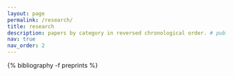 ```yaml
---
layout: page
permalink: /research/
title: research
description: papers by category in reversed chronological order. # publications by categories in reversed chronological order. generated by jekyll-scholar.
nav: true
nav_order: 2
---
```


<!-- _pages/publications.md -->

<!-- Bibsearch Feature -->

<!-- {% include bib_search.liquid %} -->

<div class="publications">

{% bibliography -f preprints %}

</div>
